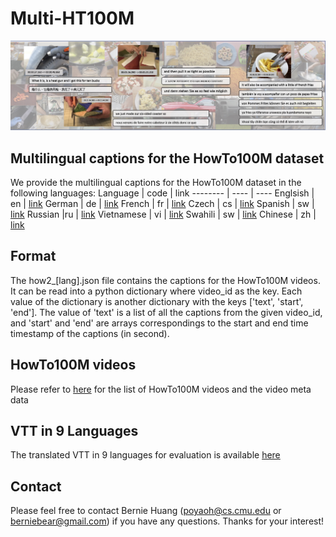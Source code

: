 # Multi-HT100M


![Multi-HT100M](resource/dataset_vis_.jpg)

## Multilingual captions for the HowTo100M dataset

We provide the multilingual captions for the HowTo100M dataset in the following languages:
Language | code | link
-------- | ---- | ----
Englsish | en | [link](http://stoned.is.cs.cmu.edu:8765/multi_ht100m/json/how2_en.json)
German | de | [link](http://stoned.is.cs.cmu.edu:8765/multi_ht100m/json/how2_de.json)
French | fr | [link](http://stoned.is.cs.cmu.edu:8765/multi_ht100m/json/how2_fr.json)
Czech | cs | [link](http://stoned.is.cs.cmu.edu:8765/multi_ht100m/json/how2_cs.json)
Spanish | sw | [link](http://stoned.is.cs.cmu.edu:8765/multi_ht100m/json/how2_es.json)
Russian |ru | [link](http://stoned.is.cs.cmu.edu:8765/multi_ht100m/json/how2_ru.json)
Vietnamese | vi | [link](http://stoned.is.cs.cmu.edu:8765/multi_ht100m/json/how2_vi.json)
Swahili | sw | [link](http://stoned.is.cs.cmu.edu:8765/multi_ht100m/json/how2_sw.json)
Chinese | zh | [link](http://stoned.is.cs.cmu.edu:8765/multi_ht100m/json/how2_zh.json)

## Format
The how2_[lang].json file contains the captions for the HowTo100M videos. It can be read into a python dictionary where video_id as the key. Each value of the dictionary is another dictionary with the keys ['text', 'start', 'end']. The value of 'text' is a list of all the captions from the given video_id, and 'start' and 'end' are arrays correspondings to the start and end time timestamp of the captions (in second).

## HowTo100M videos
Please refer to [here](https://github.com/antoine77340/howto100m) for the list of HowTo100M videos and the video meta data 

## VTT in 9 Languages
The translated VTT in 9 languages for evaluation is available [here](https://drive.google.com/file/d/1RcFY8VHlJ6lrEqaCckn2umJeMweHFMmT/view?usp=sharing)

## Contact 
Please feel free to contact Bernie Huang (poyaoh@cs.cmu.edu or berniebear@gmail.com) if you have any questions. Thanks for your interest!
